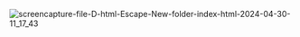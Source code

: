 ![screencapture-file-D-html-Escape-New-folder-index-html-2024-04-30-11_17_43](https://github.com/tayebkhandev/Escape/assets/123813633/ef442090-2a7a-4468-8c8a-d5a2ee9f80ff)
